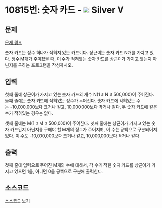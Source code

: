 # 10815번: 숫자 카드 - <img src="https://static.solved.ac/tier_small/6.svg" style="height:20px" /> Silver V

<!-- performance -->

<!-- 문제 제출 후 깃허브에 푸시를 했을 때 제출한 코드의 성능이 입력될 공간입니다.-->

<!-- end -->

## 문제

[문제 링크](https://boj.kr/10815)

<p>숫자 카드는 정수 하나가 적혀져 있는 카드이다. 상근이는 숫자 카드 N개를 가지고 있다.&nbsp;정수 M개가 주어졌을 때, 이 수가 적혀있는 숫자 카드를 상근이가 가지고 있는지 아닌지를 구하는 프로그램을 작성하시오.</p>

## 입력

<p>첫째 줄에 상근이가 가지고 있는 숫자 카드의 개수 N(1 ≤ N ≤ 500,000)이 주어진다. 둘째 줄에는 숫자 카드에 적혀있는 정수가 주어진다. 숫자 카드에 적혀있는 수는&nbsp;-10,000,000보다 크거나 같고, 10,000,000보다 작거나 같다. 두 숫자&nbsp;카드에 같은 수가 적혀있는 경우는 없다.</p>

<p>셋째 줄에는 M(1 ≤ M ≤ 500,000)이 주어진다. 넷째 줄에는 상근이가 가지고 있는 숫자 카드인지 아닌지를 구해야 할 M개의 정수가 주어지며, 이 수는 공백으로 구분되어져 있다. 이 수도&nbsp;-10,000,000보다 크거나 같고, 10,000,000보다 작거나 같다</p>

## 출력

<p>첫째 줄에 입력으로 주어진 M개의 수에 대해서, 각&nbsp;수가 적힌 숫자 카드를&nbsp;상근이가 가지고 있으면 1을, 아니면 0을 공백으로 구분해 출력한다.</p>

## 소스코드

[소스코드 보기](숫자%20카드.cpp)